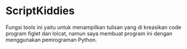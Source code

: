 # ScriptKiddies
Fungsi tools ini yaitu untuk menampilkan tulisan yang di kreasikan code program figlet dan lolcat, namun saya membuat program ini dengan menggunakan pemrograman Python.

